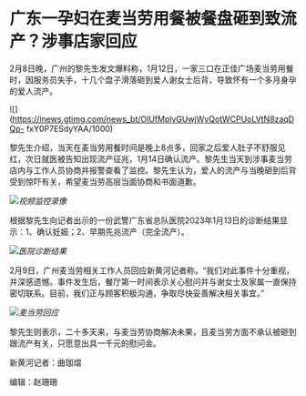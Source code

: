# 广东一孕妇在麦当劳用餐被餐盘砸到致流产？涉事店家回应

2月8日晚，广州的黎先生发文爆料称，1月12日，一家三口在正佳广场麦当劳用餐时，因服务员失手，十几个盘子滑落砸到爱人谢女士后背，导致怀有一个多月身孕的爱人流产。

![](https://inews.gtimg.com/news_bt/OlUfMplyGUwjWyQotWCPUoLVtN8zaqDQp-
fxY0P7ESdyYAA/1000)

黎先生介绍，当天在麦当劳用餐时间是晚上8点多，回家之后爱人肚子不舒服见红，次日就医被告知出现流产征兆，1月14日确认流产。黎先生当天到涉事麦当劳店内与工作人员协商并报警查看了监控。黎先生认为，爱人的流产与当晚砸到后背受到惊吓有关，希望麦当劳高层当面协商和书面道歉。

![](https://inews.gtimg.com/news_bt/O07U_P75kcQFP4-e5_0t0Cm7PiJL09D6fKO1N-4PKP2LsAA/1000)_视频监控录像_

根据黎先生向记者出示的一份武警广东省总队医院2023年1月13日的诊断结果显示：1、确认妊娠；2、早期先兆流产（完全流产）。

![](https://inews.gtimg.com/news_bt/OpdRFH3T4wMlYwKR0GbbDtukUZrQwlY0TW0BwvTuyzlPsAA/1000)_医院诊断结果_

2月9日，广州麦当劳相关工作人员回应新黄河记者称，“我们对此事件十分重视，并深感遗憾。事件发生后，餐厅第一时间表示关心慰问并与谢女士及家属一直保持密切联系。目前，我们正与顾客积极沟通，争取尽快妥善解决相关事宜。”

![](https://inews.gtimg.com/news_bt/OoWkDnpLoNeRkQ74wdT2l92c0htEt_JMqiuDEmAEeSTj8AA/1000)_麦当劳回应_

黎先生则表示，二十多天来，与麦当劳协商解决未果，且麦当劳方面不承认被砸到跟流产有关，只愿意出具一千元的慰问金。

新黄河记者：曲珈熠

编辑：赵珊珊

